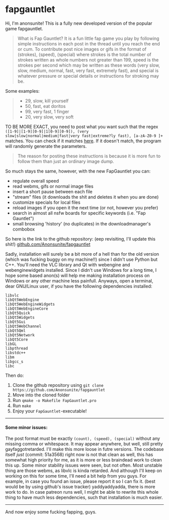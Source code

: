 # fapgauntlet
Hi, I'm anonsunite! This is a fully new developed version of the popular game fapgauntlet.

>What is Fap Gauntlet? It is a fun little fap game you play by following simple instructions in each post in the thread until you reach the end or cum. To contribute post nice images or gifs in the format of (strokes), (speed), (special) where strokes is the total number of strokes written as whole numbers not greater than 199, speed is the strokes per second which may be written as these words (very slow, slow, medium, normal, fast, very fast, extremely fast), and special is whatever pressure or special details or instructions for stroking may be.

Some examples:
>  - 29, slow, kill yourself
>  - 50, fast, eat doritos
>  - 99, very fast, 1 finger
>  - 20, very slow, very soft

TO BE MORE EXACT, you need to post what you want such that the regex `([1-9]|[1-9][0-9]|1[0-9][0-9]), (very slow|slow|normal|medium|fast|very fast|extreme?ly fast), [a-zA-Z0-9 ]+` matches. You can check if it matches [here](http://regexr.com/3fpft).
If it doesn't match, the program will randomly generate the parameters.


> The reason for posting these instructions is because it is more fun to follow them than just an ordinary image dump.

So much stays the same, however, with the new FapGauntlet you can:
   - regulate overall speed
   - read webms, gifs or normal image files
   - insert a short pause between each file
   - "stream" files (it downloads the shit and deletes it when you are done)
   - customize specials for local files
   - reload images if you open it the next time (or not, however you prefer)
   - search in almost all nsfw boards for specific keywords (i.e. "Fap Gauntlet")
   - small browsing 'history' (no duplicates) in the downloadmanager's combobox

So here is the link to the github repository: (eep revisiting, I'll update this shit!)
[github.com/Anonsunite/fapgauntlet](https://github.com/Anonsunite/fapgauntlet)

Sadly, installation will surely be a bit more of a hell than for the old version (which was fucking buggy on my machine!!) since I didn't use Python but C++. You'll need the VLC library and Qt with webengine and webenginewidgets installed. Since I didn't use Windows for a long time, I hope some based anon(s) will help me making installation process on Windows or any other machine less painfull.
Anyways, open a terminal, dear GNU/Linux user, if you have the following dependencies installed:
```
libvlc
libQt5WebEngine
libQt5WebEngineWidgets
libQt5WebEngineCore
libQt5Quick
libQt5Widgets
libQt5Gui
libQt5WebChannel
libQt5Qml
libQt5Network
libQt5Core
libGL
libpthread
libstdc++
libm
libgcc_s
libc
```

Then do:

1. Clone the github repository using `git clone https://github.com/Anonsunite/fapgauntlet`
2. Move into the cloned folder
3. Run `qmake -o Makefile FapGauntlet.pro`
4. Run `make`
5. Enjoy your `FapGauntlet`-executable!

----
#### Some minor issues:

The post format must be exactly `(count), (speed), (special)` without any missing comma or whitespace. It may appear anywhere, but well, still pretty gayfaggotretarded. I'll make this more loose in futre versions. The codebase itself *just* (commit: 51a3568) right now is not that clean as well, this has somewhat high priority for me, as it is more or less braindead work to clean this up. Some minor stability issues were seen, but not often. Most unstable thing are those webms, as libvlc is kinda retarded. And although I'll keep on working on this for some time, I'll need a bit help from you guys. For example, in case you found an issue, please report it so I can fix it. (best would be by using github's issue tracker) yaddyaddyadda, there is more work to do.
In case patreon runs well, I might be able to rewrite this whole thing to have much less dependencies, such that installation is much easier.

----
And now enjoy some fucking fapping, guys.

